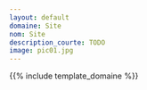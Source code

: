 ```yaml
---
layout: default
domaine: Site
nom: Site
description_courte: TODO
image: pic01.jpg
---
```

{{% include template_domaine %}}
